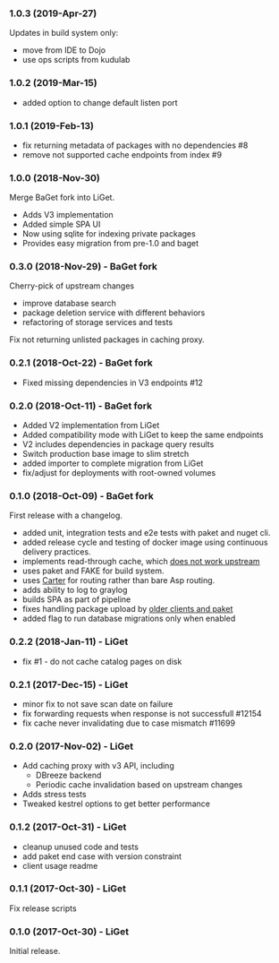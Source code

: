 ### 1.0.3 (2019-Apr-27)

Updates in build system only:
 * move from IDE to Dojo
 * use ops scripts from kudulab

### 1.0.2 (2019-Mar-15)

 - added option to change default listen port

### 1.0.1 (2019-Feb-13)

 - fix returning metadata of packages with no dependencies \#8
 - remove not supported cache endpoints from index \#9

### 1.0.0 (2018-Nov-30)

Merge BaGet fork into LiGet.
 * Adds V3 implementation
 * Added simple SPA UI
 * Now using sqlite for indexing private packages
 * Provides easy migration from pre-1.0 and baget

### 0.3.0 (2018-Nov-29) - BaGet fork

Cherry-pick of upstream changes
 * improve database search
 * package deletion service with different behaviors
 * refactoring of storage services and tests

Fix not returning unlisted packages in caching proxy.

### 0.2.1 (2018-Oct-22) - BaGet fork

 * Fixed missing dependencies in V3 endpoints \#12

### 0.2.0 (2018-Oct-11) - BaGet fork

 * Added V2 implementation from LiGet
 * Added compatibility mode with LiGet to keep the same endpoints
 * V2 includes dependencies in package query results
 * Switch production base image to slim stretch
 * added importer to complete migration from LiGet
 * fix/adjust for deployments with root-owned volumes

### 0.1.0 (2018-Oct-09) - BaGet fork

First release with a changelog.
 - added unit, integration tests and e2e tests with paket and nuget cli.
 - added release cycle and testing of docker image using continuous delivery practices.
 - implements read-through cache, which [does not work upstream](https://github.com/loic-sharma/BaGet/issues/93)
 - uses paket and FAKE for build system.
 - uses [Carter](https://github.com/CarterCommunity/Carter) for routing rather than bare Asp routing.
 - adds ability to log to graylog
 - builds SPA as part of pipeline
 - fixes handling package upload by [older clients and paket](https://github.com/loic-sharma/BaGet/issues/106)
 - added flag to run database migrations only when enabled

### 0.2.2 (2018-Jan-11) - LiGet

 * fix \#1 - do not cache catalog pages on disk

### 0.2.1 (2017-Dec-15) - LiGet

 * minor fix to not save scan date on failure
 * fix forwarding requests when response is not successfull \#12154
 * fix cache never invalidating due to case mismatch \#11699

### 0.2.0 (2017-Nov-02) - LiGet

 * Add caching proxy with v3 API, including
   - DBreeze backend
   - Periodic cache invalidation based on upstream changes
 * Adds stress tests
 * Tweaked kestrel options to get better performance

### 0.1.2 (2017-Oct-31) - LiGet

 * cleanup unused code and tests
 * add paket end case with version constraint
 * client usage readme

### 0.1.1 (2017-Oct-30) - LiGet

Fix release scripts

### 0.1.0 (2017-Oct-30) - LiGet

Initial release.
